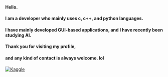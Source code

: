#### Hello. 
#### I am a developer who mainly uses c, c++, and python languages.
#### I have mainly developed GUI-based applications, and I have recently been studying AI.
#### Thank you for visiting my profile, 
#### and any kind of contact is always welcome. lol

[![Kaggle](https://img.shields.io/badge/Kaggle-Profile-blue?logo=kaggle&style=flat-square)](https://www.kaggle.com/damiroan)
